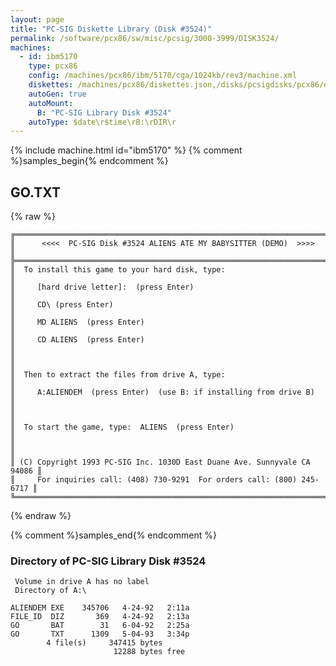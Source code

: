 ```yaml
---
layout: page
title: "PC-SIG Diskette Library (Disk #3524)"
permalink: /software/pcx86/sw/misc/pcsig/3000-3999/DISK3524/
machines:
  - id: ibm5170
    type: pcx86
    config: /machines/pcx86/ibm/5170/cga/1024kb/rev3/machine.xml
    diskettes: /machines/pcx86/diskettes.json,/disks/pcsigdisks/pcx86/diskettes.json
    autoGen: true
    autoMount:
      B: "PC-SIG Library Disk #3524"
    autoType: $date\r$time\rB:\rDIR\r
---
```


{% include machine.html id="ibm5170" %}
{% comment %}samples_begin{% endcomment %}

## GO.TXT

{% raw %}
```
╔═════════════════════════════════════════════════════════════════════════╗
║      <<<<  PC-SIG Disk #3524 ALIENS ATE MY BABYSITTER (DEMO)  >>>>      ║
╠═════════════════════════════════════════════════════════════════════════╣
║  To install this game to your hard disk, type:                          ║
║     [hard drive letter]:  (press Enter)                                 ║
║     CD\ (press Enter)                                                   ║
║     MD ALIENS  (press Enter)                                            ║
║     CD ALIENS  (press Enter)                                            ║
║                                                                         ║
║  Then to extract the files from drive A, type:                          ║
║     A:ALIENDEM  (press Enter)  (use B: if installing from drive B)      ║
║                                                                         ║
║  To start the game, type:  ALIENS  (press Enter)                        ║
║                                                                         ║
║ (C) Copyright 1993 PC-SIG Inc. 1030D East Duane Ave. Sunnyvale CA 94086 ║
║     For inquiries call: (408) 730-9291  For orders call: (800) 245-6717 ║
╚═════════════════════════════════════════════════════════════════════════╝
```
{% endraw %}

{% comment %}samples_end{% endcomment %}

### Directory of PC-SIG Library Disk #3524

     Volume in drive A has no label
     Directory of A:\

    ALIENDEM EXE    345706   4-24-92   2:11a
    FILE_ID  DIZ       369   4-24-92   2:13a
    GO       BAT        31   6-04-92   2:25a
    GO       TXT      1309   5-04-93   3:34p
            4 file(s)     347415 bytes
                           12288 bytes free
